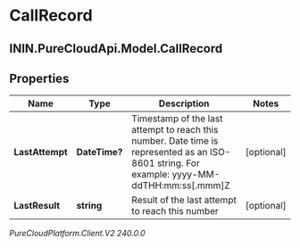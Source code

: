 # CallRecord

## ININ.PureCloudApi.Model.CallRecord

## Properties

|Name | Type | Description | Notes|
|------------ | ------------- | ------------- | -------------|
| **LastAttempt** | **DateTime?** | Timestamp of the last attempt to reach this number. Date time is represented as an ISO-8601 string. For example: yyyy-MM-ddTHH:mm:ss[.mmm]Z | [optional] |
| **LastResult** | **string** | Result of the last attempt to reach this number | [optional] |



_PureCloudPlatform.Client.V2 240.0.0_
